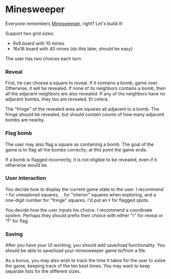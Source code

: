# Minesweeper

Everyone remembers [Minesweeper][minesweeper-wiki], right? Let's build it!

Support two grid sizes:

* 9x9 board with 10 mines
* 16x16 board with 40 mines (do this later, should be easy)

The user has two choices each turn.

### Reveal

First, he can choose a square to reveal. If it contains a bomb, game
over. Otherwise, it will be revealed. If none of its neighbors
contains a bomb, then all the adjacent neighbors are also revealed. If
any of the neighbors have no adjacent bombs, they too are revealed. Et
cetera.

The "fringe" of the revealed area are squares all adjacent to a
bomb. The fringe should be revealed, but should contain counts of how
many adjacent bombs are nearby.

### Flag bomb

The user may also flag a square as containing a bomb. The goal of the
game is to flag all the bombs correctly; at this point the game ends.

If a bomb is flagged incorrectly, it is not eligible to be revealed,
even if it otherwise would be.

### User interaction

You decide how to display the current game state to the user. I
recommend `*` for unexplored squares, `_` for "interior" squares when
exploring, and a one-digit number for "fringe" squares. I'd put an `F`
for flagged spots.

You decide how the user inputs his choice. I recommend a coordinate
system. Perhaps they should prefix their choice with either "r" for
reveal or "f" for flag.

### Saving

After you have your UI working, you should add save/load
functionality. You should be able to save/load your minesweeper game
to/from a file.

As a bonus, you may also wish to track the time it takes for the user
to solve the game, keeping track of the ten best times. You may want
to keep separate lists for the different sizes.

[minesweeper-wiki]: http://en.wikipedia.org/wiki/Minesweeper_(Windows)
